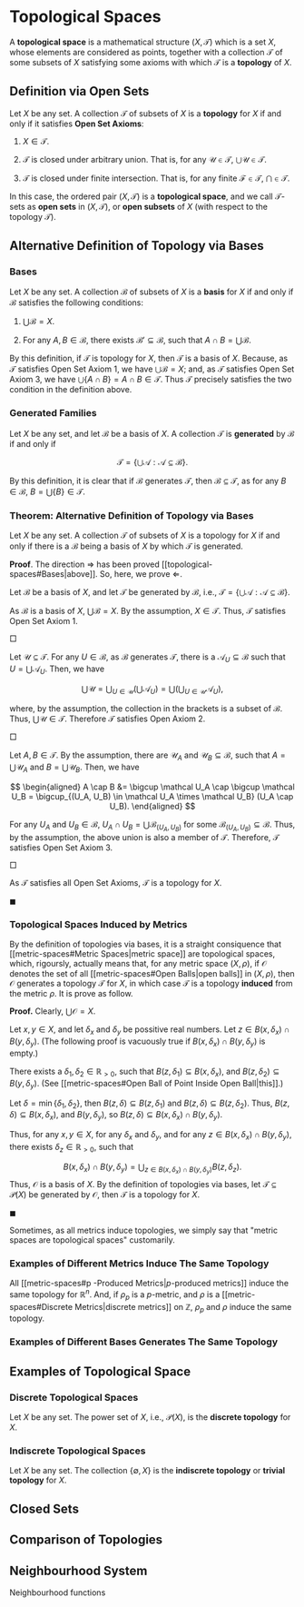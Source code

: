 # Topological Spaces

A **topological space** is a mathematical structure $(X, \mathcal T)$ which is a set $X$, whose elements are considered as points, together with a collection $\mathcal T$ of some subsets of $X$ satisfying some axioms with which $\mathcal T$ is a **topology** of $X$.

## Definition via Open Sets

Let $X$ be any set. A collection $\mathcal T$ of subsets of $X$ is a **topology** for $X$ if and only if it satisfies **Open Set Axioms**:

1. $X \in \mathcal T$.

2. $\mathcal T$ is closed under arbitrary union. That is, for any $\mathcal U \in \mathcal T$, $\bigcup \mathcal U \in \mathcal T$.

3. $\mathcal T$ is closed under finite intersection. That is, for any finite $\mathcal F \in \mathcal T$, $\bigcap \in \mathcal T$.

In this case, the ordered pair $(X, \mathcal T)$ is a **topological space**, and we call $\mathcal T$-sets as **open sets** in $(X, \mathcal T)$, or **open subsets** of $X$ (with respect to the topology $\mathcal T$).


## Alternative Definition of Topology via Bases

### Bases

Let $X$ be any set. A collection $\mathcal B$ of subsets of $X$ is a **basis** for $X$ if and only if $\mathcal B$ satisfies the following conditions:

1. $\bigcup \mathcal B = X$.

2. For any $A, B \in \mathcal B$, there exists $\mathcal B' \subseteq \mathcal B$, such that $A \cap B = \bigcup \mathcal B$.

By this definition, if $\mathcal T$ is topology for $X$, then $\mathcal T$ is a basis of $X$. Because, as $\mathcal T$ satisfies Open Set Axiom 1, we have $\bigcup \mathcal B = X$; and, as $\mathcal T$ satisfies Open Set Axiom 3, we have $\bigcup \{A \cap B\} = A \cap B \in \mathcal T$. Thus $\mathcal T$ precisely satisfies the two condition in the definition above.

### Generated Families

Let $X$ be any set, and let $\mathcal B$ be a basis of $X$. A collection $\mathcal T$ is **generated** by $\mathcal B$ if and only if

$$
\mathcal T = \left\{ \bigcup \mathcal A: \mathcal A \subseteq \mathcal B \right\}.
$$

By this definition, it is clear that if $\mathcal B$ generates $\mathcal T$, then $\mathcal B \subseteq \mathcal T$, as for any $B \in \mathcal B$, $B = \bigcup \{B\} \in \mathcal T$.

### Theorem: Alternative Definition of Topology via Bases

Let $X$ be any set. A collection $\mathcal T$ of subsets of $X$ is a topology for $X$ if and only if there is a $\mathcal B$ being a basis of $X$ by which $\mathcal T$ is generated.

**Proof**. The direction $\Rightarrow$ has been proved [[topological-spaces#Bases|above]]. So, here, we prove $\Leftarrow$.

Let $\mathcal B$ be a basis of $X$, and let $\mathcal T$ be generated by $\mathcal B$, i.e., $\mathcal T = \left\{ \bigcup \mathcal A: \mathcal A \subseteq \mathcal B \right\}$.

As $\mathcal B$ is a basis of $X$, $\bigcup \mathcal B = X$. By the assumption, $X \in \mathcal T$. Thus, $\mathcal T$ satisfies Open Set Axiom 1.

$\Box$

Let $\mathcal U \subseteq \mathcal T$. For any $U \in \mathcal B$, as $\mathcal B$ generates $\mathcal T$, there is a $\mathcal A_U \subseteq \mathcal B$ such that $U = \bigcup \mathcal A_U$. Then, we have

$$
\bigcup \mathcal U = \bigcup_{U \in \mathcal U} \left( \bigcup \mathcal A_U \right) = \bigcup \left( \bigcup_{U \in \mathcal U} \mathcal A_U \right),
$$

where, by the assumption, the collection in the brackets is a subset of $\mathcal B$. Thus, $\bigcup \mathcal U \in \mathcal T$. Therefore $\mathcal T$ satisfies Open Axiom 2.

$\Box$

Let $A, B \in \mathcal T$. By the assumption, there are $\mathcal U_A$ and $\mathcal U_B \subseteq \mathcal B$, such that $A = \bigcup \mathcal U_A$ and $B = \bigcup \mathcal U_B$. Then, we have

$$
\begin{aligned}
A \cap B &= \bigcup \mathcal U_A \cap \bigcup \mathcal U_B
= \bigcup_{(U_A, U_B) \in \mathcal U_A \times \mathcal U_B} (U_A \cap U_B).
\end{aligned}
$$

For any $U_A$ and $U_B \in \mathcal B$, $U_A \cap U_B = \bigcup \mathcal B_{(U_A, U_B)}$ for some $\mathcal B_{(U_A, U_B)} \subseteq \mathcal B$. Thus, by the assumption, the above union is also a member of $\mathcal T$. Therefore, $\mathcal T$ satisfies Open Set Axiom 3.

$\Box$

As $\mathcal T$ satisfies all Open Set Axioms, $\mathcal T$ is a topology for $X$.

$\blacksquare$

### Topological Spaces Induced by Metrics

By the definition of topologies via bases, it is a straight consiquence that [[metric-spaces#Metric Spaces|metric space]] are topological spaces, which, rigoursly, actually means that, for any metric space $(X, \rho)$, if $\mathcal O$ denotes the set of all [[metric-spaces#Open Balls|open balls]] in $(X, \rho)$, then $\mathcal O$ generates a topology $\mathcal T$ for $X$, in which case $\mathcal T$ is a topology **induced** from the metric $\rho$. It is prove as follow.

**Proof.** Clearly, $\bigcup \mathcal O = X$.

Let $x,y \in X$, and let $\delta_x$ and $\delta_y$ be possitive real numbers. Let $z \in B(x, \delta_x) \cap B(y, \delta_y)$. (The following proof is vacuously true if $B(x, \delta_x) \cap B(y, \delta_y)$ is empty.)

There exists a $\delta_1, \delta_2 \in \mathbb R_{>0}$, such that $B(z, \delta_1) \subseteq B(x, \delta_x)$, and $B(z, \delta_2) \subseteq B(y, \delta_y)$. (See [[metric-spaces#Open Ball of Point Inside Open Ball|this]].)

Let $\delta = \min\{\delta_1, \delta_2\}$, then $B(z, \delta) \subseteq B(z, \delta_1)$ and $B(z, \delta) \subseteq B(z, \delta_2)$. Thus, $B(z, \delta) \subseteq B(x, \delta_x)$, and $B(y, \delta_y)$, so $B(z, \delta) \subseteq B(x, \delta_x) \cap B(y, \delta_y)$.

Thus, for any $x,y \in X$, for any $\delta_x$ and $\delta_y$, and for any $z \in B(x, \delta_x) \cap B(y, \delta_y)$, there exists $\delta_z \in \mathbb R_{> 0}$, such that

$$
B(x, \delta_x) \cap B(y, \delta_y) = \bigcup_{z \in B(x, \delta_x) \cap B(y, \delta_y)} B(z, \delta_z).
$$
Thus, $\mathcal O$ is a basis of $X$. By  the definition of topologies via bases, let $\mathcal T \subseteq \mathcal P(X)$ be generated by $\mathcal O$, then $\mathcal T$ is a topology for $X$.

$\blacksquare$

Sometimes, as all metrics induce topologies, we simply say that "metric spaces are topological spaces" customarily.

### Examples of Different Metrics Induce The Same Topology

All [[metric-spaces#p -Produced Metrics|$p$-produced metrics]] induce the same topology for $\mathbb R^n$. And, if $\rho_p$ is a $p$-metric, and $\rho$ is a [[metric-spaces#Discrete Metrics|discrete metrics]] on $\mathbb Z$, $\rho_p$ and $\rho$ induce the same topology.


### Examples of Different Bases Generates The Same Topology

## Examples of Topological Space

### Discrete Topological Spaces

Let $X$ be any set. The power set of $X$, i.e., $\mathcal P(X)$, is the **discrete topology** for $X$.

### Indiscrete Topological Spaces

Let $X$ be any set. The collection $\{\emptyset, X\}$ is the **indiscrete topology** or **trivial topology** for $X$.


## Closed Sets

## Comparison of Topologies

## Neighbourhood System

Neighbourhood functions


